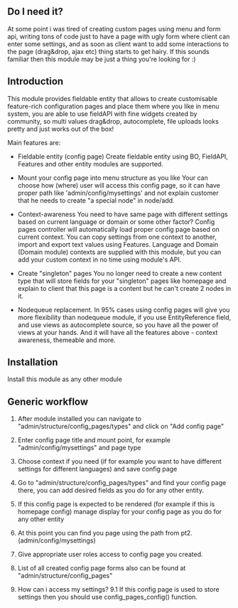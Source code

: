 Do I need it?
------------
At some point i was tired of creating custom pages using menu and form api,
writing tons of code just to have a page with ugly form where client can
enter some settings, and as soon as client want to add some interactions
to the page (drag&drop, ajax etc) thing starts to get hairy.
If this sounds familiar then this module may be
just a thing you're looking for :)

Introduction
------------
This module provides fieldable entity that allows to create customisable
feature-rich configuration pages and place them where you like in menu
system, you are able to use fieldAPI with fine widgets created by community,
so multi values drag&drop, autocomplete, file uploads
looks pretty and just works out of the box!

Main features are:

- Fieldable entity (config page)
Create fieldable entity using BO, FieldAPI,
  Features and other entity modules are supported.

- Mount your config page into menu structure as you like
Your can choose how (where) user will access this config page,
  so it can have proper path like 'admin/config/mysettings' and not explain
  customer that he needs to create "a special node" in node/add.

- Context-awareness
You need to have same page with different settings based on current language
  or domain or some other factor? Config pages controller will automatically
  load proper config page based on current context. You can copy settings
  from one context to another, import and export text values using Features.
  Language and Domain (Domain module) contexts are supplied with this module,
  but you can add your custom context in no time using module's API.

- Create "singleton" pages
You no longer need to create a new content type that will store fields
  for your "singleton" pages like homepage and explain to client that this page
  is a content but he can't create 2 nodes in it.

- Nodequeue replacement.
In 95% cases using config pages will give you more flexibility than nodequeue
  module, if you use EntityReference field, and use views as autocomplete
  source, so you have all the power of views at your hands. And it will have
  all the features above - context awareness, themeable and more.

Installation
-------------
Install this module as any other module

Generic workflow
-------------------------------
1. After module installed you can navigate to
   "admin/structure/config_pages/types"
   and click on "Add config page"
2. Enter config page title and mount point, for example
   "admin/config/mysettings" and page type
3. Choose context if you need (if for example you want to have different
   settings for different languages) and save config page
4. Go to "admin/structure/config_pages/types" and find your config page there,
   you can add desired fields as you do for any other entity.
5. If this config page is expected to be rendered
   (for example if this is homepage config) manage display for your
   config page as you do for any other entity
6. At this point you can find you page using the path
   from pt2. (admin/config/mysettings)
7. Give appropriate user roles access to config page you created.
8. List of all created config page forms also can be found
   at "admin/structure/config_pages"

9. How can i access my settings?
9.1 If this config page is used to store settings then you
   should use config_pages_config() function.
